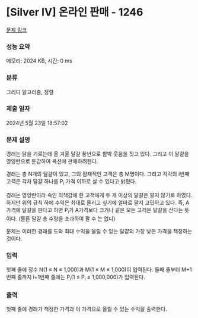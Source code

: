 # [Silver IV] 온라인 판매 - 1246 

[문제 링크](https://www.acmicpc.net/problem/1246) 

### 성능 요약

메모리: 2024 KB, 시간: 0 ms

### 분류

그리디 알고리즘, 정렬

### 제출 일자

2024년 5월 23일 18:57:02

### 문제 설명

<p>경래는 닭을 기르는데 올 겨울 달걀 풍년으로 함박 웃음을 짓고 있다. 그리고 이 달걀을 영양란으로 둔갑하여 옥션에 판매하려한다.</p>

<p>경래는 총 N개의 달걀이 있고, 그의 잠재적인 고객은 총 M명이다. 그리고 각각의 i번째 고객은 각자 달걀 하나를 P<sub>i</sub> 가격 이하로 살 수 있다고 밝혔다.</p>

<p>경래는 영양란이라 속인 죄책감에 한 고객에게 두 개 이상의 달걀은 팔지 않기로 하였다. 하지만 위의 규칙 하에 수익은 최대로 올리고 싶기에 얼마로 팔지 고민하고 있다. 즉, A가격에 달걀을 판다고 하면 P<sub>i</sub>가 A가격보다 크거나 같은 모든 고객은 달걀을 산다는 뜻이다. (물론 달걀 총 수량을 초과하여 팔 수 는 없다)</p>

<p>문제는 이러한 경래를 도와 최대 수익을 올릴 수 있는 달걀의 가장 낮은 가격을 책정하는 것이다.</p>

### 입력 

 <p>첫째 줄에 정수 N(1 ≤ N ≤ 1,000)과 M(1 ≤ M ≤ 1,000)이 입력된다. 둘째 줄부터 M+1번째 줄까지 i+1번째 줄에는 P<sub>i</sub>(1 ≤ P<sub>i</sub> ≤ 1,000,000)가 입력된다.</p>

### 출력 

 <p>첫째 줄에 경래가 책정한 가격과 이 가격으로 올릴 수 있는 수익을 출력한다.</p>

